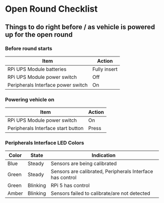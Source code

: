 # Open Round Checklist
## Things to do right before / as vehicle is powered up for the open round

### Before round starts
| Item | Action |
| ---- | ------ |
| RPi UPS Module batteries | Fully insert |
| RPi UPS Module power switch | Off |
| Peripherals Interface power switch | On |

### Powering vehicle on
| Item | Action |
| ---- | ------ |
| RPi UPS Module power switch | On |
| Peripherals Interface start button | Press |

### Peripherals Interface LED Colors
| Color | State | Indication |
| ----- | ----- | ---------- |
| Blue | Steady | Sensors are being calibrated
| Green | Steady | Sensors are calibrated, Peripherals Interface has control |
| Green | Blinking | RPi 5 has control |
| Amber | Blinking | Sensors failed to calibrate/are not detected